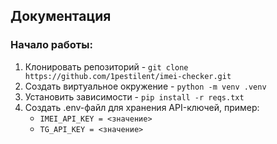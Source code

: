 <h2>Документация</h2>
<h3>Начало работы:</h3>
<ol>
<li>Клонировать репозиторий - <code>git clone https://github.com/1pestilent/imei-checker.git</code></li>
<li>Создать виртуальное окружение - <code>python -m venv .venv</code></li>
<li>Установить зависимости - <code>pip install -r reqs.txt</code></li>
<li>Создать .env-файл для хранения API-ключей, пример:
<ul>
<li><code>IMEI_API_KEY = <значение></code></li>
<li><code>TG_API_KEY = <значение></code></li>
</ul>
</li>
</ol>